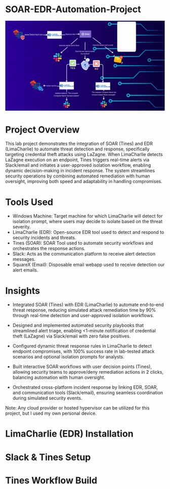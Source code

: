 # SOAR-EDR-Automation-Project

![image_alt](https://github.com/richurross/SOAR-EDR-Automation-Project/blob/13d414014bba97a2cbaf10a47692874c61f3615b/Playbook%20Flow.gif)

# Project Overview
This lab project demonstrates the integration of SOAR (Tines) and EDR (LimaCharlie) to automate threat detection and response, specifically targeting credential theft attacks using LaZagne. When LimaCharlie detects LaZagne execution on an endpoint, Tines triggers real-time alerts via Slack/email and initiates a user-approved isolation workflow, enabling dynamic decision-making in incident response. The system streamlines security operations by combining automated remediation with human oversight, improving both speed and adaptability in handling compromises.

# Tools Used
- Windows Machine: Target machine for which LimaCharlie will detect for isolation prompt, where users may decide to isolate based on the threat severity.
- LimaCharlie (EDR): Open-source EDR tool used to detect and respond to security incidents and threats.
- Tines (SOAR): SOAR Tool used to automate security workflows and orchestrates the response actions.
- Slack: Acts as the communication platform to receive alert detection messages.
- SquareX (Email): Disposable email webapp used to receive detection our alert emails.

# Insights

- Integrated SOAR (Tines) with EDR (LimaCharlie) to automate end-to-end threat response, reducing simulated attack remediation time by 90% through real-time detection and user-approved isolation workflows.

- Designed and implemented automated security playbooks that streamlined alert triage, enabling <1-minute notification of credential theft (LaZagne) via Slack/email with zero false positives.

- Configured dynamic threat response rules in LimaCharlie to detect endpoint compromises, with 100% success rate in lab-tested attack scenarios and optional isolation prompts for analysts.

- Built interactive SOAR workflows with user decision points (Tines), allowing security teams to approve/deny remediation actions in 2 clicks, balancing automation with human oversight.

- Orchestrated cross-platform incident response by linking EDR, SOAR, and communication tools (Slack/email), ensuring seamless coordination during simulated security events.

Note: Any cloud provider or hosted hypervisor can be utilized for this project, but I used my own personal device.

# LimaCharlie (EDR) Installation

# Slack & Tines Setup

# Tines Workflow Build


